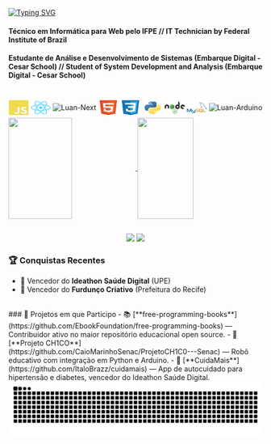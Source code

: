 [![Typing SVG](https://readme-typing-svg.demolab.com?font=Fira+Code&pause=1000&color=97DFFC&center=true&vCenter=true&width=435&lines=I'm+Luan+Ventura%2C+Software+Developer;+React%2C+Next.js%2C+Python+and+More!;Cybersecurity+%2B+IA+Enthusiast)](https://git.io/typing-svg)

#### **Técnico em Informática para Web** pelo IFPE // IT Technician by Federal Institute of Brazil  
#### Estudante de **Análise e Desenvolvimento de Sistemas** (Embarque Digital - Cesar School) // Student of System Development and Analysis (Embarque Digital - Cesar School)

<div align="center"> 
  <br>
  <img align="center" alt="Luan-Js" height="30" width="40" src="https://raw.githubusercontent.com/devicons/devicon/master/icons/javascript/javascript-plain.svg">
  <img align="center" alt="Luan-React" height="30" width="40" src="https://raw.githubusercontent.com/devicons/devicon/master/icons/react/react-original.svg">
  <img align="center" alt="Luan-Next" height="30" width="40" src="https://cdn.jsdelivr.net/gh/devicons/devicon/icons/nextjs/nextjs-original.svg">
  <img align="center" alt="Luan-HTML" height="30" width="40" src="https://raw.githubusercontent.com/devicons/devicon/master/icons/html5/html5-original.svg">
  <img align="center" alt="Luan-CSS" height="30" width="40" src="https://raw.githubusercontent.com/devicons/devicon/master/icons/css3/css3-original.svg">
  <img align="center" alt="Luan-Python" height="30" width="40" src="https://raw.githubusercontent.com/devicons/devicon/master/icons/python/python-original.svg">
  <img align="center" alt="Luan-Node" height="40" width="40" src="https://raw.githubusercontent.com/devicons/devicon/master/icons/nodejs/nodejs-original-wordmark.svg">
  <img align="center" alt="Luan-MySQL" height="40" width="40" src="https://raw.githubusercontent.com/devicons/devicon/master/icons/mysql/mysql-original-wordmark.svg">
  <img align="center" alt="Luan-Arduino" height="40" width="40" src="https://cdn.jsdelivr.net/gh/devicons/devicon/icons/arduino/arduino-original.svg">
  <br>
</div>

<a href="https://github.com/luanvfm/github-readme-stats">
  <img height=200 width="50%" align="center" src="https://github-readme-stats.vercel.app/api?username=luanvfm&theme=tokyonight&show_icons=true&rank_icon=github" />
</a>
<a href="https://github.com/luanvfm/github-readme-stats">
  <img height=200 width="47%" align="center" src="https://github-readme-stats.vercel.app/api/top-langs?username=luanvfm&layout=compact&langs_count=8&theme=tokyonight" />
</a>



##

<div align="center"> 
  <a href="mailto:luanventuracontato@gmail.com"><img src="https://img.shields.io/badge/-Gmail-%23333?style=for-the-badge&logo=gmail&logoColor=white"></a>
  <a href="https://www.linkedin.com/in/luanven/" target="_blank"><img src="https://img.shields.io/badge/-LinkedIn-%230077B5?style=for-the-badge&logo=linkedin&logoColor=white"></a> 
</div>

### 🏆 **Conquistas Recentes**  
- 🥇 Vencedor do **Ideathon Saúde Digital** (UPE)  
- 🥇 Vencedor do **Furdunço Criativo** (Prefeitura do Recife)

<br>
### 🚀 Projetos em que Participo
- 📚 [**free-programming-books**](https://github.com/EbookFoundation/free-programming-books) — Contribuidor ativo no maior repositório educacional open source.  
- 🤖 [**Projeto CH1CO**](https://github.com/CaioMarinhoSenac/ProjetoCH1C0---Senac) — Robô educativo com integração em Python e Arduino.  
- 💊 [**CuidaMais**](https://github.com/ItaloBrazz/cuidamais) — App de autocuidado para hipertensão e diabetes, vencedor do Ideathon Saúde Digital.

<picture>
  <source media="(prefers-color-scheme: dark)" srcset="https://raw.githubusercontent.com/luanvfm/luanvfm/output/github-contribution-grid-snake-dark.svg">
  <source media="(prefers-color-scheme: light)" srcset="https://raw.githubusercontent.com/luanvfm/luanvfm/output/github-contribution-grid-snake.svg">
  <img alt="github contribution grid snake animation" src="https://raw.githubusercontent.com/luanvfm/luanvfm/output/github-contribution-grid-snake.svg">
</picture>
